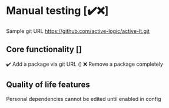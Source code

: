 # Manual testing [✔️❌]

Sample git URL
https://github.com/active-logic/active-lt.git

## Core functionality []

✔️ Add a package via git URL ()
❌ Remove a package completely


## Quality of life features

Personal dependencies cannot be edited until enabled in config
